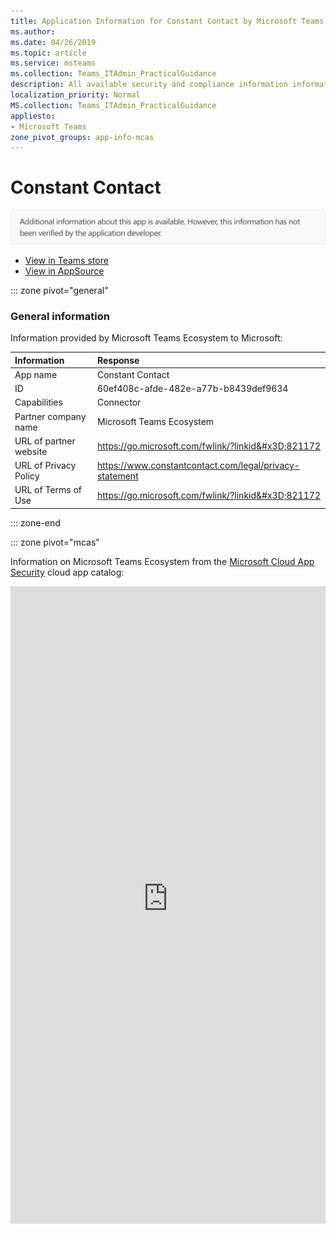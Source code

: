 ```yaml
---
title: Application Information for Constant Contact by Microsoft Teams Ecosystem
ms.author: 
ms.date: 04/26/2019
ms.topic: article
ms.service: msteams
ms.collection: Teams_ITAdmin_PracticalGuidance
description: All available security and compliance information information for Constant Contact, its data handling policies, its Microsoft Cloud App Security app catalog information, and security/compliance information in the CSA STAR registry.
localization_priority: Normal
MS.collection: Teams_ITAdmin_PracticalGuidance
appliesto:
- Microsoft Teams
zone_pivot_groups: app-info-mcas
---
```

# Constant Contact


<img alt="Non-attested image" src="./images/unattested.png" width="650"/>

* <a href="https://teams.microsoft.com/l/app/60ef408c-afde-482e-a77b-b8439def9634" target="_blank">View in Teams store</a>
* <a href="https://appsource.microsoft.com/en-us/product/office/WA104381583" target="_blank">View in AppSource</a>

::: zone pivot="general"

### General information

Information provided by Microsoft Teams Ecosystem to Microsoft:

| **Information** | **Response** |
|:----------------|:-------------|
| App name | Constant Contact |
| ID | 60ef408c-afde-482e-a77b-b8439def9634 |
| Capabilities | Connector |
| Partner company name | Microsoft Teams Ecosystem |
| URL of partner website | <https://go.microsoft.com/fwlink/?linkid&#x3D;821172> |
| URL of Privacy Policy | <https://www.constantcontact.com/legal/privacy-statement> |
| URL of Terms of Use | <https://go.microsoft.com/fwlink/?linkid&#x3D;821172> |

::: zone-end


::: zone pivot="mcas"

Information on Microsoft Teams Ecosystem from the [Microsoft Cloud App Security](https://www.microsoft.com/en-us/enterprise-mobility-security/cloud-app-security) cloud app catalog:

<iframe height='1020' title='Microsoft Cloud App Security Information' src='https://3ca685143b5b46b4b0e5266dadf2e97c.codepen.website/#/dashboard/11307' frameborder='no'  style='width: 100%;'>

<a href="https://3ca685143b5b46b4b0e5266dadf2e97c.codepen.website/#/dashboard/11307" target="_blank">View in a new tab</a>

::: zone-end


